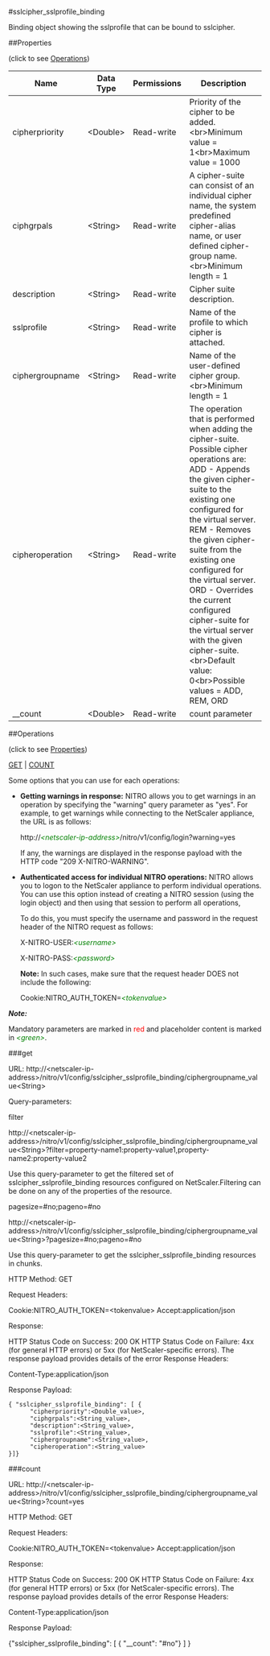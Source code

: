 #sslcipher_sslprofile_binding

Binding object showing the sslprofile that can be bound to sslcipher.


##Properties 
<span>(click to see [Operations](#operations))</span>


<table><thead><tr><th>Name</th><th> Data Type</th><th> Permissions</th><th>Description</th></tr></thead><tbody><tr><td>cipherpriority</td><td>&lt;Double></td><td>Read-write</td><td>Priority of the cipher to be added.&lt;br>Minimum value = 1&lt;br>Maximum value = 1000</td><tr><tr><td>ciphgrpals</td><td>&lt;String></td><td>Read-write</td><td>A cipher-suite can consist of an individual cipher name, the system predefined cipher-alias name, or user defined cipher-group name.&lt;br>Minimum length = 1</td><tr><tr><td>description</td><td>&lt;String></td><td>Read-write</td><td>Cipher suite description.</td><tr><tr><td>sslprofile</td><td>&lt;String></td><td>Read-write</td><td>Name of the profile to which cipher is attached.</td><tr><tr><td>ciphergroupname</td><td>&lt;String></td><td>Read-write</td><td>Name of the user-defined cipher group.&lt;br>Minimum length = 1</td><tr><tr><td>cipheroperation</td><td>&lt;String></td><td>Read-write</td><td>The operation that is performed when adding the cipher-suite. Possible cipher operations are: ADD - Appends the given cipher-suite to the existing one configured for the virtual server. REM - Removes the given cipher-suite from the existing one configured for the virtual server. ORD - Overrides the current configured cipher-suite for the virtual server with the given cipher-suite.&lt;br>Default value: 0&lt;br>Possible values = ADD, REM, ORD</td><tr><tr><td>__count</td><td>&lt;Double></td><td>Read-write</td><td>count parameter</td><tr></tbody></table>
##Operations 
<span>(click to see [Properties](#properties))</span>


[GET](#get) | [COUNT](#count)


Some options that you can use for each operations:
<ul><li><p><b>Getting warnings in response:</b> NITRO allows you to get warnings in an operation by specifying the "warning" query parameter as "yes". For example, to get warnings while connecting to the NetScaler appliance, the URL is as follows:</p><p>http://<span style="color:green;font-style:italic;">&lt;netscaler-ip-address&gt;</span>/nitro/v1/config/login?warning=yes</p><p>If any, the warnings are displayed in the response payload with the HTTP code "209 X-NITRO-WARNING".</p></li><li><p><b>Authenticated access for individual NITRO operations:</b> NITRO allows you to logon to the NetScaler appliance to perform individual operations. You can use this option instead of creating a NITRO session (using the login object) and then using that session to perform all operations,</p><p>To do this, you must specify the username and password in the request header of the NITRO request as follows:</p><p>X-NITRO-USER:<span style="color:green;font-style:italic;">&lt;username&gt;</span></p><p>X-NITRO-PASS:<span style="color:green;font-style:italic;">&lt;password&gt;</span></p><p><b>Note:</b> In such cases, make sure that the request header DOES not include the following:</p><p>Cookie:NITRO_AUTH_TOKEN=<span style="color:green;font-style:italic;">&lt;tokenvalue&gt;</span></p></li></ul>



***Note:*** 
Mandatory parameters are marked in <span style="color:#FF0000;">red</span> and placeholder content is marked in <span style="color:green;font-style:italic">&lt;green&gt;</span>.

###get



URL: http://&lt;netscaler-ip-address&gt;/nitro/v1/config/sslcipher_sslprofile_binding/ciphergroupname_value&lt;String&gt;
Query-parameters:
filter
http://&lt;netscaler-ip-address&gt;/nitro/v1/config/sslcipher_sslprofile_binding/ciphergroupname_value&lt;String&gt;?filter=property-name1:property-value1,property-name2:property-value2
Use this query-parameter to get the filtered set of sslcipher_sslprofile_binding resources configured on NetScaler.Filtering can be done on any of the properties of the resource.


pagesize=#no;pageno=#no
http://&lt;netscaler-ip-address&gt;/nitro/v1/config/sslcipher_sslprofile_binding/ciphergroupname_value&lt;String&gt;?pagesize=#no;pageno=#no
Use this query-parameter to get the sslcipher_sslprofile_binding resources in chunks.



HTTP Method: GET
Request Headers:

Cookie:NITRO_AUTH_TOKEN=&lt;tokenvalue&gt;Accept:application/json

Response:
HTTP Status Code on Success: 200 OKHTTP Status Code on Failure: 4xx   (for general HTTP errors) or 5xx     (for NetScaler-specific errors). The response payload provides details of the error Response Headers:

Content-Type:application/json

Response Payload: ```{ "sslcipher_sslprofile_binding": [ {      "cipherpriority":<Double_value>,      "ciphgrpals":<String_value>,      "description":<String_value>,      "sslprofile":<String_value>,      "ciphergroupname":<String_value>,      "cipheroperation":<String_value>}]}```



###count



URL: http://&lt;netscaler-ip-address&gt;/nitro/v1/config/sslcipher_sslprofile_binding/ciphergroupname_value&lt;String&gt;?count=yes
HTTP Method: GET
Request Headers:

Cookie:NITRO_AUTH_TOKEN=&lt;tokenvalue&gt;Accept:application/json

Response:
HTTP Status Code on Success: 200 OKHTTP Status Code on Failure: 4xx   (for general HTTP errors) or 5xx     (for NetScaler-specific errors). The response payload provides details of the error Response Headers:

Content-Type:application/json

Response Payload: 
{"sslcipher_sslprofile_binding": [ { "__count": "#no"} ] }


